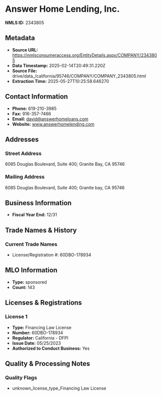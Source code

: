 # Answer Home Lending, Inc.

**NMLS ID:** 2343805

## Metadata
- **Source URL:** https://nmlsconsumeraccess.org/EntityDetails.aspx/COMPANY/2343805
- **Data Timestamp:** 2025-02-14T20:49:31.220Z
- **Source File:** drive/data_/california/95746/COMPANY/COMPANY_2343805.html
- **Extraction Time:** 2025-05-27T10:25:58.646270

## Contact Information
- **Phone:** 619-210-3985
- **Fax:** 916-357-7466
- **Email:** david@answerhomeloans.com
- **Website:** www.answerhomelending.com

## Addresses
### Street Address
6085 Douglas Boulevard, Suite 400; Granite Bay, CA 95746

### Mailing Address
6085 Douglas Boulevard, Suite 400; Granite bay, CA 95746

## Business Information
- **Fiscal Year End:** 12/31

## Trade Names & History
### Current Trade Names
- License/Registration #: 60DBO-178934

## MLO Information
- **Type:** sponsored
- **Count:** 143

## Licenses & Registrations

### License 1
- **Type:** Financing Law License
- **Number:** 60DBO-178934
- **Regulator:** California - DFPI
- **Issue Date:** 05/25/2023
- **Authorized to Conduct Business:** Yes

## Quality & Processing Notes
### Quality Flags
- unknown_license_type_Financing Law License
